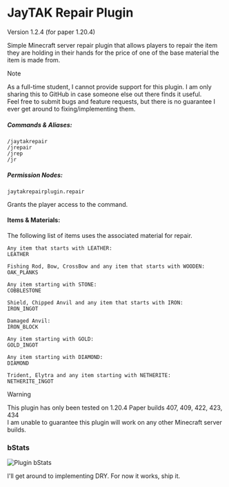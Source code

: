 # JayTAK Repair Plugin

Version 1.2.4 (for paper 1.20.4)

Simple Minecraft server repair plugin that allows players to repair the item they are holding in their hands for the price of one of the base material the item is made from.

>[!NOTE]
> As a full-time student, I cannot provide support for this plugin. I am only sharing this to GitHub in case someone else out there finds it useful.<br>
>Feel free to submit bugs and feature requests, but there is no guarantee I ever get around to fixing/implementing them.

##### Commands & Aliases:

```
/jaytakrepair
/jrepair
/jrep
/jr
```

##### Permission Nodes:

``
jaytakrepairplugin.repair
``

Grants the player access to the command.

#### Items & Materials:
The following list of items uses the associated material for repair.
```
Any item that starts with LEATHER:
LEATHER

Fishing Rod, Bow, CrossBow and any item that starts with WOODEN:
OAK_PLANKS

Any item starting with STONE:
COBBLESTONE

Shield, Chipped Anvil and any item that starts with IRON:
IRON_INGOT

Damaged Anvil:
IRON_BLOCK

Any item starting with GOLD:
GOLD_INGOT

Any item starting with DIAMOND:
DIAMOND

Trident, Elytra and any item starting with NETHERITE:
NETHERITE_INGOT
```

> [!WARNING]
> This plugin has only been tested on 1.20.4 Paper builds 407, 409, 422, 423, 434<br>
> I am unable to guarantee this plugin will work on any other Minecraft server builds.

### bStats

![Plugin bStats](https://bstats.org/signatures/bukkit/JayTAK%20Repair%20Plugin.svg)


I'll get around to implementing DRY. For now it works, ship it.

